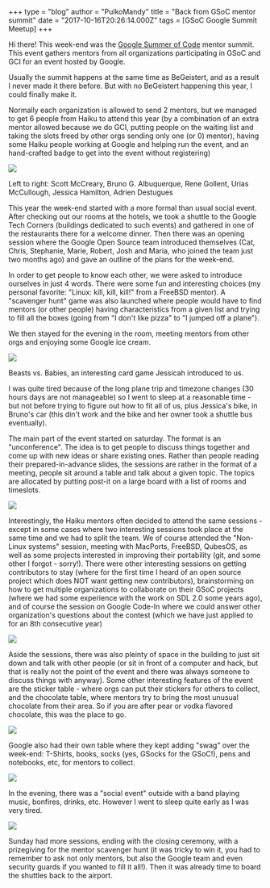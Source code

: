 +++
type = "blog"
author = "PulkoMandy"
title = "Back from GSoC mentor summit"
date = "2017-10-16T20:26:14.000Z"
tags = [GSoC Google Summit Meetup]
+++

<p>Hi there! This week-end was the <a href="http://summerofcode.withgoogle.com">Google Summer of Code</a> mentor summit.
This event gathers mentors from all organizations participating in GSoC and GCI for an event hosted by Google.</p>

<p>Usually the summit happens at the same time as BeGeistert, and as a result I never made it there before. But with
no BeGeistert happening this year, I could finally make it.</p>

<p>Normally each organization is allowed to send 2 mentors, but we managed to get 6 people from Haiku to attend this
year (by a combination of an extra mentor allowed because we do GCI, putting people on the waiting list and taking the
slots freed by other orgs sending only one (or 0) mentor), having some Haiku people working at Google and helping run
the event, and an hand-crafted badge to get into the event without registering)</p>

<img src="GSoCMentorSummit2017/people.jpg"/>
<p>Left to right: Scott McCreary, Bruno G. Albuquerque, Rene Gollent, Urias McCullough, Jessica Hamilton, Adrien Destugues</p>

<p>This year the week-end started with a more formal than usual social event. After checking out our rooms at the hotels, we took
a shuttle to the Google Tech Corners (buildings dedicated to such events) and gathered in one of the restaurants there for a welcome dinner.
Then there was an opening session where the Google Open Source team introduced themselves (Cat, Chris, Stephanie, Marie, Robert, Josh and Maria,
who joined the team just two months ago) and gave an outline of the plans for the week-end.</p>

<p>In order to get people to know each other, we were asked to introduce ourselves in just 4 words. There were some fun and interesting choices
(my personal favorite: "Linux: kill, kill, kill!" from a FreeBSD mentor). A "scavenger hunt" game was also launched where people would have to
find mentors (or other people) having characteristics from a given list and trying to fill all the boxes (going from "I don't like pizza" to "I jumped off a plane").</p>

<p>We then stayed for the evening in the room, meeting mentors from other orgs and enjoying some Google ice cream.</p>

<img src="GSoCMentorSummit2017/cardgame.jpg"/>
<p>Beasts vs. Babies, an interesting card game Jessicah introduced to us.</p>

<p>I was quite tired because of the long plane trip and timezone changes (30 hours days are not manageable) so I went to sleep at a reasonable time - but not before trying to figure out how to fit all of us, plus Jessica's bike, in Bruno's car (this din't work and the bike and her owner took a shuttle bus eventually).</p>

<p>The main part of the event started on saturday. The format is an "unconference". The idea is to get people to discuss things together and come up with new ideas or share existing ones. Rather than people reading their prepared-in-advance slides, the sessions are rather in the format of a meeting, people sit around a table and talk about a given topic. The topics are allocated by putting post-it on a large board with a list of rooms and timeslots.</p>

<img src="GSoCMentorSummit2017/chilling.jpg"/>
<p>Interestingly, the Haiku mentors often decided to attend the same sessions - except in some cases where two interesting sessions took place at the same time and we had to split the team. We of course attended the "Non-Linux systems" session, meeting with MacPorts, FreeBSD, QubesOS, as well as some projects interested in improving their portability (git, and some other I forgot - sorry!). There were other interesting sessions on getting contributors to stay (where for the first time I heard of an open source project which does NOT want getting new contributors), brainstorming on how to get multiple organizations to collaborate on their GSoC projects (where we had some experience with the work on SDL 2.0 some years ago), and of course the session on Google Code-In where we could answer other organization's questions about the contest (which we have just applied to for an 8th consecutive year)</p>

<img src="GSoCMentorSummit2017/stickers.jpg"/>

<p>Aside the sessions, there was also pleinty of space in the building to just sit down and talk with other people (or sit in front of a computer and hack, but that is really not the point of the event and there was always someone to discuss things with anyway). Some other interesting features of the event are the sticker table - where orgs can put their stickers for others to collect, and the chocolate table, where mentors try to bring the most unusual chocolate from their area. So if you are after pear or vodka flavored chocolate, this was the place to go.</p>
<img src="GSoCMentorSummit2017/chocolate.jpg"/>

<p>Google also had their own table where they kept adding "swag" over the week-end: T-Shirts, books, socks (yes, GSocks for the GSoC!), pens and notebooks, etc, for mentors to collect.</p>
<img src="GSoCMentorSummit2017/swag.jpg"/>

<p>In the evening, there was a "social event" outside with a band playing music, bonfires, drinks, etc. However I went to sleep quite early as I was very tired.</p>

<img src="GSoCMentorSummit2017/end.jpg"/>
<p>Sunday had more sessions, ending with the closing ceremony, with a prizegiving for the mentor scavenger hunt (it was tricky to win it, you had to remember to ask not only mentors, but also the Google team and even security guards if you wanted to fill it all!). Then it was already time to board the shuttles back to the airport.</p>
